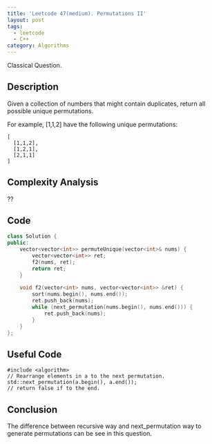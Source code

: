 ```yaml
---
title: 'Leetcode 47(medium). Permutations II'
layout: post
tags:
  - leetcode
  - C++
category: Algorithms 
---
```


Classical Question.

<!--more-->

## Description
Given a collection of numbers that might contain duplicates, return all possible unique permutations.

For example,
[1,1,2] have the following unique permutations:

```
[
  [1,1,2],
  [1,2,1],
  [2,1,1]
]
```


## Complexity Analysis

??

## Code

```cpp
class Solution {
public:
    vector<vector<int>> permuteUnique(vector<int>& nums) {
        vector<vector<int>> ret;
        f2(nums, ret);
        return ret;
    }
    
    void f2(vector<int> nums, vector<vector<int>> &ret) {
        sort(nums.begin(), nums.end());
        ret.push_back(nums);
        while (next_permutation(nums.begin(), nums.end())) {
            ret.push_back(nums);
        }
    }
};
```

## Useful Code

```
#include <algorithm>
// Rearrange elements in a to the next permutation.
std::next_permutation(a.begin(), a.end()); 
// return false if to the end.
```

## Conclusion
The difference between recursive way and next_permutation way to generate permutations can be see in this question.
